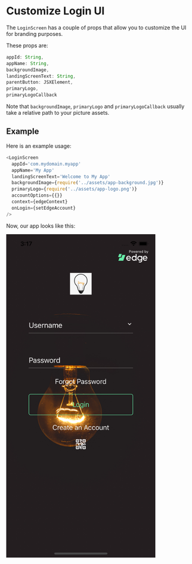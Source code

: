 # Customize Login UI

The `LoginScreen` has a couple of props that allow you to customize the UI for branding purposes.

These props are:
```js
appId: String,
appName: String,
backgroundImage,
landingScreenText: String,
parentButton: JSXElement,
primaryLogo,
primaryLogoCallback
```

Note that `backgroundImage`, `primaryLogo` and `primaryLogoCallback` usually take a relative path to your picture assets.

## Example
Here is an example usage:
```js
<LoginScreen
  appId='com.mydomain.myapp'
  appName='My App'
  landingScreenText='Welcome to My App'
  backgroundImage={require('../assets/app-background.jpg')}
  primaryLogo={require('../assets/app-logo.png')}
  accountOptions={{}}
  context={edgeContext}
  onLogin={setEdgeAccount}
/>
```
Now, our app looks like this:

<img src='_media/custom-login.png' width=400>

